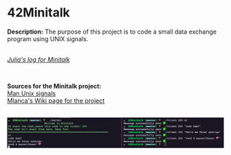 # 42Minitalk

<b>Description:</b>
 The purpose of this project is to code a small data exchange program using UNIX signals.<br><br>

<i><a href="https://docs.google.com/document/d/12OIZcLS5-hkRdmzYiXDU3mveDJrsxlqyfBOp_5sREGE/edit?usp=sharing">Julia's log for Minitalk</a></i><br>

<br>

<b>Sources for the Minitalk project:</b><br>
<a href="https://man7.org/linux/man-pages/man7/signal.7.html">Man Unix signals</a><br>
<a href="https://github.com/mlanca-c/Minitalk/wiki">Mlanca's Wiki page for the project</a><br><br>

<img alt="Minitalk" src=".github/screenshot.png" width="800px">
